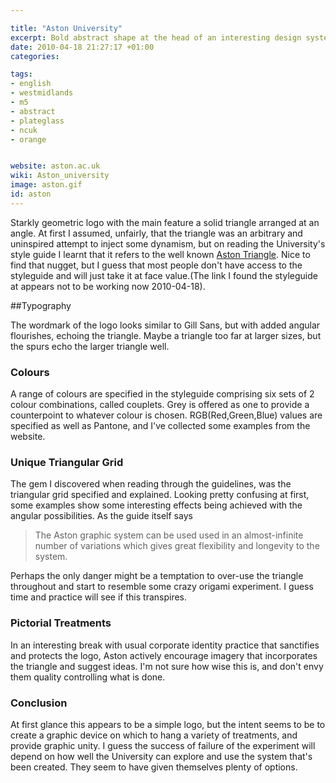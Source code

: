 ```yaml
---

title: "Aston University"
excerpt: Bold abstract shape at the head of an interesting design system.
date: 2010-04-18 21:27:17 +01:00
categories:

tags:
- english
- westmidlands
- m5
- abstract
- plateglass
- ncuk
- orange


website: aston.ac.uk
wiki: Aston_university
image: aston.gif
id: aston
---
```


Starkly geometric logo with the main feature a solid triangle arranged at an angle. At first I assumed, unfairly, that the triangle was an arbitrary and uninspired attempt to inject some dynamism, but on reading the University's style guide I learnt that it refers to the well known [Aston Triangle](http://en.wikipedia.org/wiki/Aston_Triangle). Nice to find that nugget, but I guess that most people don't have access to the styleguide and will just take it at face value.(The link I found the styleguide at appears not to be working now 2010-04-18).

##Typography

The wordmark of the logo looks similar to Gill Sans, but with added angular flourishes, echoing the triangle. Maybe a triangle too far at larger sizes, but the spurs echo the larger triangle well.

### Colours

A range of colours are specified in the styleguide comprising six sets of 2 colour combinations, called couplets. Grey is offered as one to provide a counterpoint to whatever colour is chosen. RGB(Red,Green,Blue) values are specified as well as Pantone, and I've collected some examples from the website.

### Unique Triangular Grid

The gem I discovered when reading through the guidelines, was the triangular grid specified and explained. Looking pretty confusing at first, some examples show some interesting effects being achieved with the angular possibilities. As the guide itself says

> The Aston graphic system can be used used in an almost-infinite number of variations which gives great flexibility and longevity to the system.

Perhaps the only danger might be a temptation to over-use the triangle throughout and start to resemble some crazy origami experiment. I guess time and practice will see if this transpires.

### Pictorial Treatments

In an interesting break with usual corporate identity practice that sanctifies and protects the logo, Aston actively encourage imagery that incorporates the triangle and suggest ideas. I'm not sure how wise this is, and don't envy them quality controlling what is done.

### Conclusion

At first glance this appears to be a simple logo, but the intent seems to be to create a graphic device on which to hang a variety of treatments, and provide graphic unity. I guess the success of failure of the experiment will depend on how well the University can explore and use the system that's been created. They seem to have given themselves plenty of options.
